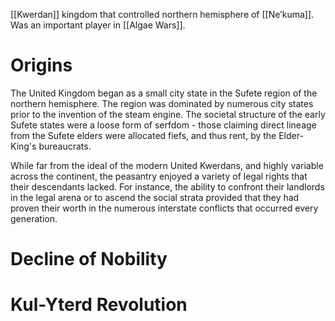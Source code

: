[[Kwerdan]] kingdom that controlled northern hemisphere of [[Ne’kuma]]. Was an important player in [[Algae Wars]].

# Origins
The United Kingdom began as a small city state in the Sufete region of the northern hemisphere. The region was dominated by numerous city states prior to the invention of the steam engine. The societal structure of the early Sufete states were a loose form of serfdom - those claiming direct lineage from the Sufete elders were allocated fiefs, and thus rent, by the Elder-King's bureaucrats.

While far from the ideal of the modern United Kwerdans, and highly variable across the continent, the peasantry enjoyed a variety of legal rights that their descendants lacked. For instance, the ability to confront their landlords in the legal arena or to ascend the social strata provided that they had proven their worth in the numerous interstate conflicts that occurred every generation.

# Decline of Nobility

# Kul-Yterd Revolution